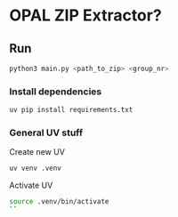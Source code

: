 # OPAL ZIP Extractor?

## Run

```bash
python3 main.py <path_to_zip> <group_nr>
```


### Install dependencies
```bash
uv pip install requirements.txt
```

### General UV stuff

Create new UV
```bash
uv venv .venv
```

Activate UV
```bash
source .venv/bin/activate
``
